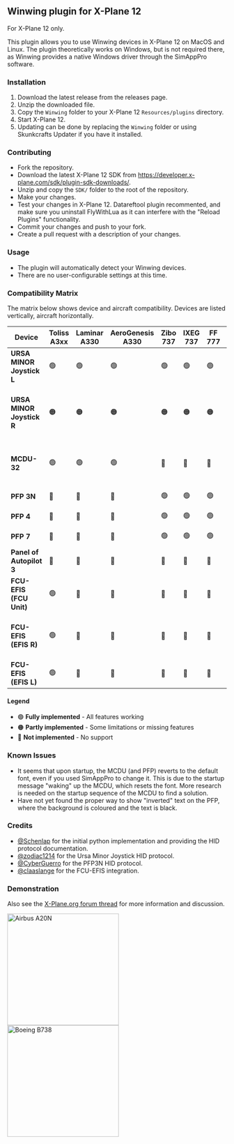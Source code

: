 ## Winwing plugin for X-Plane 12

For X-Plane 12 only.

This plugin allows you to use Winwing devices in X-Plane 12 on MacOS and Linux.
The plugin theoretically works on Windows, but is not required there, as Winwing provides a native Windows driver through the SimAppPro software.

### Installation

1. Download the latest release from the releases page.
2. Unzip the downloaded file.
3. Copy the `Winwing` folder to your X-Plane 12 `Resources/plugins` directory.
4. Start X-Plane 12.
5. Updating can be done by replacing the `Winwing` folder or using Skunkcrafts Updater if you have it installed.

### Contributing

- Fork the repository.
- Download the latest X-Plane 12 SDK from https://developer.x-plane.com/sdk/plugin-sdk-downloads/.
- Unzip and copy the `SDK/` folder to the root of the repository.
- Make your changes.
- Test your changes in X-Plane 12. Datareftool plugin recommented, and make sure you uninstall FlyWithLua as it can interfere with the "Reload Plugins" functionality.
- Commit your changes and push to your fork.
- Create a pull request with a description of your changes.

### Usage

- The plugin will automatically detect your Winwing devices.
- There are no user-configurable settings at this time.

### Compatibility Matrix

The matrix below shows device and aircraft compatibility. Devices are listed vertically, aircraft horizontally.

| Device                    | Toliss A3xx | Laminar A330 | AeroGenesis A330 | Zibo 737 | IXEG 737 | FF 777 | SSG 747 | Notes                                                                |
| ------------------------- | ----------- | ------------ | ---------------- | -------- | -------- | ------ | ------- | -------------------------------------------------------------------- |
| **URSA MINOR Joystick L** | 🟢          | 🟢           | 🟢               | 🟢       | 🟢       | 🟢     | 🟢      | Fully implemented                                                    |
| **URSA MINOR Joystick R** | 🟠          | 🟠           | 🟠               | 🟠       | 🟠       | 🟠     | 🟠      | Missing USB product ID - please open an issue if you own this device |
| **MCDU-32**               | 🟢          | 🟢           | 🟢               | 🔴       | 🔴       | 🔴     | 🔴      | FF777: Need FMC button info, SSG: Dual FMC                           |
| **PFP 3N**                | 🔴          | 🔴           | 🔴               | 🟢       | 🟢       | 🟢     | 🟢      | Fully implemented                                                    |
| **PFP 4**                 | 🔴          | 🔴           | 🔴               | 🟢       | 🟢       | 🟢     | 🟢      | Fully implemented                                                    |
| **PFP 7**                 | 🔴          | 🔴           | 🔴               | 🟢       | 🟢       | 🟢     | 🟢      | Fully implemented                                                    |
| **Panel of Autopilot 3**  | 🔴          | 🔴           | 🔴               | 🔴       | 🔴       | 🔴     | 🔴      | Not implemented                                                      |
| **FCU-EFIS (FCU Unit)**   | 🟢          | 🔴           | 🔴               | 🔴       | 🔴       | 🔴     | 🔴      | Fully implemented for Toliss                                         |
| **FCU-EFIS (EFIS R)**     | 🟢          | 🔴           | 🔴               | 🔴       | 🔴       | 🔴     | 🔴      | Fully implemented for Toliss - but not tested                        |
| **FCU-EFIS (EFIS L)**     | 🟢          | 🔴           | 🔴               | 🔴       | 🔴       | 🔴     | 🔴      | Fully implemented for Toliss                                         |

#### Legend

- 🟢 **Fully implemented** - All features working
- 🟠 **Partly implemented** - Some limitations or missing features
- 🔴 **Not implemented** - No support

### Known Issues

- It seems that upon startup, the MCDU (and PFP) reverts to the default font, even if you used SimAppPro to change it. This is due to the startup message "waking" up the MCDU, which resets the font. More research is needed on the startup sequence of the MCDU to find a solution.
- Have not yet found the proper way to show "inverted" text on the PFP, where the background is coloured and the text is black.

### Credits

- [@Schenlap](https://github.com/schenlap) for the initial python implementation and providing the HID protocol documentation.
- [@zodiac1214](https://github.com/zodiac1214) for the Ursa Minor Joystick HID protocol.
- [@CyberGuerro](https://github.com/cyberguerro) for the PFP3N HID protocol.
- [@claaslange](https://github.com/claaslange) for the FCU-EFIS integration.

### Demonstration

Also see the [X-Plane.org forum thread](https://forums.x-plane.org/files/file/95987-winwing-plugin-for-x-plane-12-mac-linux-windows/) for more information and discussion.

<img src="https://github.com/user-attachments/assets/75d4e3e0-af9e-488f-bd5e-2d834bea110d" alt="Airbus A20N" width="256" />
<img src="https://github.com/user-attachments/assets/8f5750e2-f913-479a-9f7a-6e3d6c31382d" alt="Boeing B738" width="256" />
